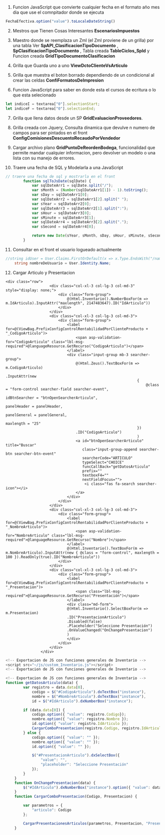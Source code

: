 1. Funcion JavaScript que convierte cualquier fecha en el formato año mes dia que use el comnpitador donde se ejecuta
```js
FechaEfectiva.option("value").toLocaleDateString()
```
2. Mestros que Tienen Cosas Interesantes **EscenariosImpuestos**

3. Maestro donde se reemplaza un Zml (el Zml proviene de un grilla) por una tabla Ver **SpAPI_ClasificacionTipoDocumento** , **SpClasificacionTipoDocumento** , Tabla creada **TableCiclos_SpId** y Funcion creada **GridTipoDocumentoClasificacion**

4. Grilla que Guarda uno a uno **ViewDctoClienteVsArticulo**

5. Grilla que muestra el boton borrado dependiendo de un condicional al crear las celdas **ConfiFormatosDeImpresion**

6. Funcion JavaScript para saber en donde esta el cursos de ecritura o lo que esta selecionado
```js
let indiceI = textarea["0"].selectionStart;
let indiceF = textarea["0"].selectionEnd;
```
7. Grilla que llena datos desde un SP **GridEvaluacionProveedores**.

8. Grilla creada con Jquery, Consulta dinamica que devulve n numero de campos para ser pintados en el front **ConfigComisionesDescuentoRecaudoPorVendedor**

9. Cargar archivo plano **GridPuntoDeReordenBodega**, funcionalidad que permite mandar cualquier informacion, pero devolver un modelo o una lista con su manejo de errores.

10. Traere una fecha de SQL y Modelarla a una JavaScript 
```js
// traere una fecha de sql y mostrarla en el front
		function sqlToJsDate(sqlDate) {
			var sqlDateArr1 = sqlDate.split("/");
			var sMonth = (Number(sqlDateArr1[1]) - 1).toString();
			var sDay = sqlDateArr1[0];
			var sqlDateArr2 = sqlDateArr1[2].split(" ");
			var sYear = sqlDateArr2[0];
			var sqlDateArr3 = sqlDateArr2[1].split(":");
			var sHour = sqlDateArr3[0];
			var sMinute = sqlDateArr3[1];
			var sqlDateArr4 = sqlDateArr3[2].split(".");
			var sSecond = sqlDateArr4[0];

			return new Date(sYear, sMonth, sDay, sHour, sMinute, sSecond);
		}
```
11. Consultar en el front el usuario logueado actualmente
```c#
//string idUser = User.Claims.FirstOrDefault(x => x.Type.EndsWith("/nameidentifier"))?.Value;
	string nombreDeUsuario = User.Identity.Name;
 ```
12. Cargar Articulo y Presentacion
```cshtml
<div class="row">
					<div class="col-xl-3 col-lg-3 col-md-3" style="display: none;">
						<div class="form-group">
							@(Html.Inventario().NumberBoxFor(m => m.IdArticulo).InputAttr("maxlength", 2147483647).ID("IdArticulo"))
						</div>
					</div>
					<div class="col-xl-3 col-lg-3 col-md-3">
						<div class="form-group">
							<label for=@(ViewBag.PrefixConfigControlRentabilidadPorClienteProducto + "_CodigoArticulo")>
								<span asp-validation-for="CodigoArticulo" class="lbl-msg-required">@languageResource.GetRecurso("CodigoArticulo")</span>
							</label>
							<div class="input-group mb-3 searcher-group">
								@(Html.Zeus().TextBoxFor(m => m.CodigoArticulo)
                                                            .InputAttr(new
                                                            {
                                                                @class = "form-control searcher-field searcher-event",
                                                                idBtnSearcher = "btnOpenSearcherArticulo",
                                                                panelHeader = panelHeader,
                                                                panelGeneral = panelGeneral,
                                                                maxlength = "25"
                                                            })
							    .ID("CodigoArticulo")
                                                            )
								<a id="btnOpenSearcherArticulo" title="Buscar"
								   class="input-group-append searcher-btn searcher-btn-event"
								   searcherCode="ARTICULO"
								   typeSelect="CHOICE"
								   funcCallBack="getDatosArticulo"
								   prefix=""
								   textboxF4=""
								   nextFieldFocus="">
									<i class="fas fa-search searcher-icon"></i>
								</a>
							</div>
						</div>
					</div>
					<div class="col-xl-3 col-lg-3 col-md-3">
						<div class="form-group">
							<label for=@(ViewBag.PrefixConfigControlRentabilidadPorClienteProducto + "_NombreArticulo")>
								<span asp-validation-for="NombreArticulo" class="lbl-msg-required">@languageResource.GetRecurso("Nombre")</span>
							</label>
							@(Html.Inventario().TextBoxFor(m => m.NombreArticulo).InputAttr(new { @class = "form-control", maxlength = 100 }).ReadOnly(true).ID("NombreArticulo"))
						</div>
					</div>
					<div class="col-xl-3 col-lg-3 col-md-3">
						<div class="form-group">
							<label for=@(ViewBag.PrefixConfigControlRentabilidadPorClienteProducto + "_Presentacion")>
								<span class="lbl-msg-required">@languageResource.GetRecurso("Presentación")</span>
							</label>
							<div class="md-form">
							@(Html.Inventario().SelectBoxFor(m => m.Presentacion)
							.ID("PresentacionArticulo")
							.Disabled(false)
							.Placeholder("Seleccione Presentación")
							.OnValueChanged("OnChangePresentacion")
							)
							</div>
						</div>
					</div>
				</div>

```
```js
<!-- Exportacion de JS con funciones generales de Inventario -->
<script src="~/js/custom_Inventario.js"></script>
<!-- Exportacion de JS con funciones generales de Inventario -->
```
```js
<!-- Exportacion de JS con funciones generales de Inventario -->
function getDatosArticulo(data) {
		var registro = data.data[0],
			codigo = $("#CodigoArticulo").dxTextBox("instance"),
			nombre = $("#NombreArticulo").dxTextBox("instance"),
			id = $("#IdArticulo").dxNumberBox("instance");

		if (data.data[0]) {
			codigo.option({ "value": registro.Codigo});
			nombre.option({ "value": registro.Nombre });
			id.option({ "value": registro.IdArticulo });
			CargarComboPresentacion(registro.Codigo, registro.IdArticulo.toString());
		} else {
			codigo.option({ "value": "" });
			nombre.option({ "value": "" });
			id.option({ "value": "" });

			$("#PresentacionArticulo").dxSelectBox({
				"value": "",
				"placeholder": "Seleccione Presentación"
			});
		}
	}
	function OnChangePresentacion(data) {
		$("#IdArticulo").dxNumberBox("instance").option({ "value": data.value});
	}
	function CargarComboPresentacion(Codigo, Presentacion) {

		var parametros = {
			"articulo": Codigo
		};

		CargarPresentacionesArticulos(parametros, Presentacion, "PresentacionArticulo")
	}
```
